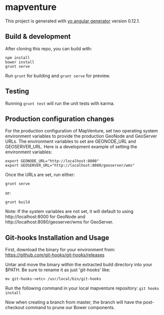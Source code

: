 # mapventure

This project is generated with [yo angular generator](https://github.com/yeoman/generator-angular)
version 0.12.1.

## Build & development

After cloning this repo, you can build with:

```
npm install
bower install
grunt serve
```

Run `grunt` for building and `grunt serve` for preview.

## Testing

Running `grunt test` will run the unit tests with karma.

## Production configuration changes

For the production configuration of MapVenture, set two operating system environment variables to provide the production GeoNode and GeoServer URLs. The environment variables to set are GEONODE_URL and GEOSERVER_URL. Here is a development example of setting the environment variables:

```
export GEONODE_URL="http://localhost:8000"
export GEOSERVER_URL="http://localhost:8080/geoserver/wms"
```

Once the URLs are set, run either:

```
grunt serve
```

or:

```
grunt build
```

Note: If the system variables are not set, it will default to using http://localhost:8000 for GeoNode and http://localhost:8080/geoserver/wms for GeoServer.

## Git-hooks Installation and Usage

First, download the binary for your environment from: https://github.com/git-hooks/git-hooks/releases

Untar and move the binary within the extracted build directory into your $PATH. Be sure to rename it as just 'git-hooks' like:

`mv git-hooks-<etc> /usr/local/bin/git-hooks`

Run the following command in your local  mapventure repository: `git hooks install`

Now when creating a branch from master, the branch will have the post-checkout command to prune our Bower components.
